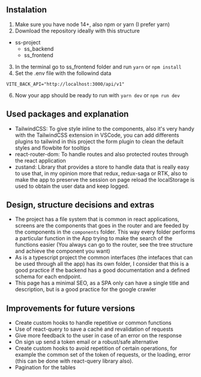 ## Instalation

1. Make sure you have node 14+, also npm or yarn (I prefer yarn)
2. Download the repository ideally with this structure

- ss-project
  - ss_backend
  - ss_frontend

3. In the terminal go to ss_frontend folder and run `yarn` or `npm install`
4. Set the .env file with the followind data

```
VITE_BACK_API="http://localhost:3000/api/v1"
```

6. Now your app should be ready to run with `yarn dev` or `npm run dev`

## Used packages and explanation

- TailwindCSS: To give style inline to the components, also it's very handy with the TailwindCSS extension in VSCode, you can add differents plugins to tailwind in this project the form plugin to clean the default styles and flowbite for tooltips
- react-router-dom: To handle routes and also protected routes through the react application
- zustand: Library that provides a store to handle data that is really easy to use that, in my opinion more that redux, redux-saga or RTK, also to make the app to preserve the session on page reload the localStorage is used to obtain the user data and keep logged.

## Design, structure decisions and extras

- The project has a file system that is common in react applications, screens are the components that goes in the router and are feeded by the components in the `components` folder. This way every folder performs a particular function in the App trying to make the search of the functions easier (You always can go to the router, see the tree structure and achieve the component you want)
- As is a typescript project the common interfaces (the intefaces that can be used through all the app) has its own folder, I consider that this is a good practice if the backend has a good documentation and a defined schema for each endpoint.
- This page has a minimal SEO, as a SPA only can have a single title and description, but is a good practice for the google crawler

## Improvements for future versions

- Create custom hooks to handle repetitive or common functions
- Use of react-query to save a caché and revalidation of requests
- Give more feedback to the user in case of an error on the response
- On sign up send a token email or a robust/safe alternative
- Create custom hooks to avoid repetition of certain operations, for example the common set of the token of requests, or the loading, error (this can be done with react-query library also).
- Pagination for the tables
